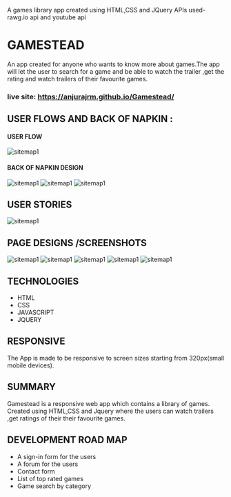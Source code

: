 A games library app created using HTML,CSS and JQuery
APIs used- rawg.io api and youtube api

# GAMESTEAD

An app created for anyone who wants to know more about games.The app will let the user to search for a game and be able to watch
the trailer ,get the rating and watch trailers of their favourite games.

### live site: https://anjurajrm.github.io/Gamestead/

## USER FLOWS AND BACK OF NAPKIN :

#### USER FLOW

![sitemap1](1.png)

#### BACK OF NAPKIN DESIGN

![sitemap1](2.png)
![sitemap1](3.png)
![sitemap1](4.png)

## USER STORIES

![sitemap1](5.png)

## PAGE DESIGNS /SCREENSHOTS

![sitemap1](6.png)
![sitemap1](9.png)
![sitemap1](10.png)
![sitemap1](7.png)
![sitemap1](8.png)

## TECHNOLOGIES

- HTML
- CSS
- JAVASCRIPT
- JQUERY

## RESPONSIVE

The App is made to be responsive to screen sizes starting from 320px(small mobile devices).

## SUMMARY

Gamestead is a responsive web app which contains a library of games. Created using HTML,CSS and Jquery where the users can watch trailers ,get ratings of their their favourite games.

## DEVELOPMENT ROAD MAP

- A sign-in form for the users
- A forum for the users
- Contact form
- List of top rated games
- Game search by category
